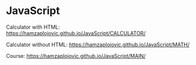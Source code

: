 # JavaScript
Calculator with HTML: https://hamzaplojovic.github.io/JavaScript/CALCULATOR/

Calculator without HTML: https://hamzaplojovic.github.io/JavaScript/MATH/

Course: https://hamzaplojovic.github.io/JavaScript/MAIN/
